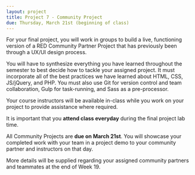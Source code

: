 ```yaml
---
layout: project
title: Project 7 - Community Project
due: Thursday, March 21st (beginning of class)
---
```


For your final project, you will work in groups to build a live, functioning version of a RED Community Partner Project that has previously been through a UX/UI design process.

You will have to synthesize everything you have learned throughout the semester to best decide how to tackle your assigned project. It must incorporate all of the best practices we have learned about HTML, CSS, JS/jQuery, and PHP. You must also use Git for version control and team collaboration, Gulp for task-running, and Sass as a pre-processor.

Your course instructors will be available in-class while you work on your project to provide assistance where required.

It is important that you **attend class everyday** during the final project lab time.

All Community Projects are **due on March 21st**. You will showcase your completed work with your team in a project demo to your community partner and instructors on that day.

More details will be supplied regarding your assigned community partners and teammates at the end of Week 19.
